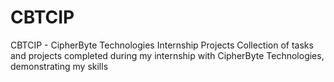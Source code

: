 # CBTCIP
CBTCIP - CipherByte Technologies Internship Projects  Collection of tasks and projects completed during my internship with CipherByte Technologies, demonstrating my skills 
